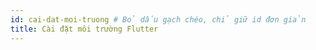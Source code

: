 ```yaml
---
id: cai-dat-moi-truong # Bỏ dấu gạch chéo, chỉ giữ id đơn giản
title: Cài đặt môi trường Flutter
---
```

